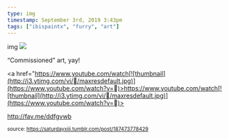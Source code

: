 ```yaml
---
type: img
timestamp: September 3rd, 2019 3:43pm
tags: ["ibispaintx", "furry", "art"]
---
```

img
<img src="https://saturdayxiii.github.io/media/187473778429.png"/>
                                                                                          
“Commissioned” art, yay!

<a href="https://www.youtube.com/watch[![thumbnail](http://i3.ytimg.com/vi//maxresdefault.jpg)](https://www.youtube.com/watch?v=)>https://www.youtube.com/watch[![thumbnail](http://i3.ytimg.com/vi//maxresdefault.jpg)](https://www.youtube.com/watch?v=)><br/>

<a href="http://fav.me/ddfgvwb" target="_blank">http://fav.me/ddfgvwb</a><br/>
 
                                    
                
                
                
                
                                
<small>source: https://saturdayxiii.tumblr.com/post/187473778429</small>